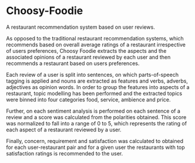 # Choosy-Foodie
A restaurant recommendation system based on user reviews.

As opposed to the traditional restaurant recommendation systems, which recommends based on overall average ratings of a restaurant irrespective of users preferences, Choosy Foodie extracts the aspects and the associated opinions of a restaurant reviewed by each user and then recommends a restaurant based on users preferences.

Each review of a user is split into sentences, on which parts-of-speech tagging is applied and nouns are extracted as features and verbs, adverbs, adjectives as opinion words. In order to group the features into aspects of a restaurant, topic modelling has been performed and the extracted topics were binned into four categories food, service, ambience and price.

Further, on each sentiment analysis is performed on each sentence of a review and a score was calculated from the polarities obtained. This score was normalized to fall into a range of 0 to 5, which represents the rating of each aspect of a restaurant reviewed by a user.  

Finally, concern, requirement and satisfaction was calculated to obtained for each user-restaurant pair and for a given user the restaurants with top satisfaction ratings is recommended to the user.



